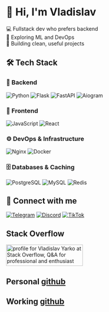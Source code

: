 # 👋 Hi, I'm Vladislav

💻 Fullstack dev who prefers backend  
🧠 Exploring ML and DevOps  
🎯 Building clean, useful projects

## 🛠 Tech Stack

### 🧩 Backend
![Python](https://img.shields.io/badge/Python-3776AB?style=flat&logo=python&logoColor=white)
![Flask](https://img.shields.io/badge/Flask-000000?style=flat&logo=flask&logoColor=white)
![FastAPI](https://img.shields.io/badge/FastAPI-009688?style=flat&logo=fastapi&logoColor=white)
![Aiogram](https://img.shields.io/badge/Aiogram-2CA5E0?style=flat&logo=telegram&logoColor=white)

### 🎨 Frontend
![JavaScript](https://img.shields.io/badge/JavaScript-F7DF1E?style=flat&logo=javascript&logoColor=black)
![React](https://img.shields.io/badge/React-20232A?style=flat&logo=react&logoColor=61DAFB)

### ⚙️ DevOps & Infrastructure
![Nginx](https://img.shields.io/badge/Nginx-009639?style=flat&logo=nginx&logoColor=white)
![Docker](https://img.shields.io/badge/Docker-2496ED?style=flat&logo=docker&logoColor=white)

### 🗄️ Databases & Caching
![PostgreSQL](https://img.shields.io/badge/PostgreSQL-4169E1?style=flat&logo=postgresql&logoColor=white)
![MySQL](https://img.shields.io/badge/MySQL-4479A1?style=flat&logo=mysql&logoColor=white)
![Redis](https://img.shields.io/badge/Redis-DC382D?style=flat&logo=redis&logoColor=white)


## 🔗 Connect with me
[![Telegram](https://img.shields.io/badge/Telegram-2CA5E0?style=flat&logo=telegram&logoColor=white)](https://t.me/TIGeR_YEAH)
[![Discord](https://img.shields.io/badge/Discord-5865F2?style=flat&logo=discord&logoColor=white)](https://discord.com/users/)
[![TikTok](https://img.shields.io/badge/TikTok-000000?style=flat&logo=tiktok&logoColor=white)](https://www.tiktok.com/@vladislav9236)

## Stack Overflow

<a href="https://stackoverflow.com/users/31261905/vladislav-yarko"><img src="https://stackoverflow.com/users/flair/31261905.png?theme=dark" width="208" height="58" alt="profile for Vladislav Yarko at Stack Overflow, Q&amp;A for professional and enthusiast programmers" title="profile for Vladislav Yarko at Stack Overflow, Q&amp;A for professional and enthusiast programmers"></a>

## Personal [github](https://github.com/Vlad-Yarko)
## Working [github](https://github.com/Vladislav-Yarko)
